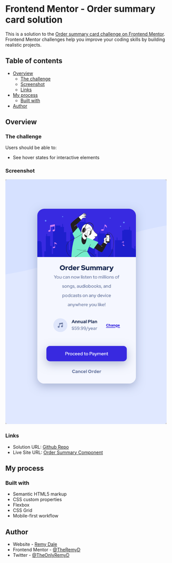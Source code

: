 # Frontend Mentor - Order summary card solution

This is a solution to the [Order summary card challenge on Frontend Mentor](https://www.frontendmentor.io/challenges/order-summary-component-QlPmajDUj). Frontend Mentor challenges help you improve your coding skills by building realistic projects. 

## Table of contents

- [Overview](#overview)
  - [The challenge](#the-challenge)
  - [Screenshot](#screenshot)
  - [Links](#links)
- [My process](#my-process)
  - [Built with](#built-with)
- [Author](#author)

## Overview

### The challenge

Users should be able to:

- See hover states for interactive elements

### Screenshot

![Screenshot](https://github.com/TheRemyD/Frontend-Mentor-Order-Summary-Component/blob/main/images/Frontend%20Mentor%20Order%20summary%20card.png?raw=true)

### Links

- Solution URL: [Github Repo](https://github.com/TheRemyD/Frontend-Mentor-Order-Summary-Component)
- Live Site URL: [Order Summary Component](https://theremyd.github.io/Frontend-Mentor-Order-Summary-Component/)

## My process

### Built with

- Semantic HTML5 markup
- CSS custom properties
- Flexbox
- CSS Grid
- Mobile-first workflow
## Author

- Website - [Remy Dale](https://www.remydale.com)
- Frontend Mentor - [@TheRemyD](https://www.frontendmentor.io/profile/TheRemyD)
- Twitter - [@TheOnlyRemyD](https://www.twitter.com/TheOnlyRemyD)